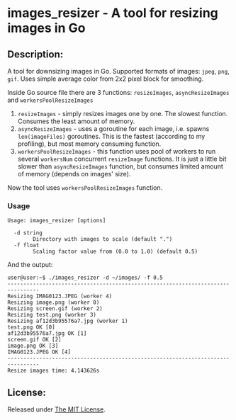 # images_resizer - A tool for resizing images in Go

Description:
------------

A tool for downsizing images in Go.
Supported formats of images: `jpeg`, `png`, `gif`.
Uses simple average color from 2x2 pixel block for smoothing.

Inside Go source file there are 3 functions: 
`resizeImages`, `asyncResizeImages` and `workersPoolResizeImages`

1) `resizeImages` - simply resizes images one by one. The slowest function. Consumes the least amount of memory.
2) `asyncResizeImages` - uses a goroutine for each image, i.e. spawns `len(imageFiles)` goroutines. This is the fastest (according to my profiling), but most memory consuming function.
3) `workersPoolResizeImages` - this function uses pool of workers to run several `workersNum` concurrent `resizeImage` functions. It is just a little bit slower than `asyncResizeImages` function, but consumes limited amount of memory (depends on images' size).

Now the tool uses `workersPoolResizeImages` function.

### Usage
```
Usage: images_resizer [options]

  -d string
        Directory with images to scale (default ".")
  -f float
        Scaling factor value from (0.0 to 1.0) (default 0.5)
```
And the output:
```
user@user:~$ ./images_resizer -d ~/images/ -f 0.5
--------------------------------------------------------------------------------
Resizing IMAG0123.JPEG (worker 4)
Resizing image.png (worker 0)
Resizing screen.gif (worker 2)
Resizing test.png (worker 3)
Resizing af12d3b95576a7.jpg (worker 1)
test.png OK [0]
af12d3b95576a7.jpg OK [1]
screen.gif OK [2]
image.png OK [3]
IMAG0123.JPEG OK [4]
--------------------------------------------------------------------------------
Resize images time: 4.143626s
```

License:
--------
Released under [The MIT License](https://github.com/delimitry/images_resizer/blob/master/LICENSE).